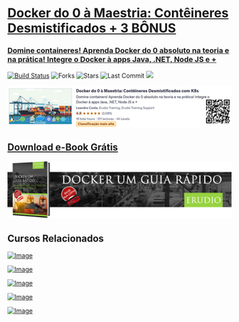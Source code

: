# [Docker do 0 à Maestria: Contêineres Desmistificados + 3 BÔNUS](https://www.udemy.com/course/docker-do-zero-a-maestria-conteinerizacao-desmistificada/?referralCode=47C7146F506F6CB0C4B3)
### [Domine containeres! Aprenda Docker do 0 absoluto na teoria e na prática! Integre o Docker à apps Java, .NET, Node JS e +](https://www.udemy.com/course/docker-do-zero-a-maestria-conteinerizacao-desmistificada/?referralCode=47C7146F506F6CB0C4B3)


[![Build Status](https://travis-ci.org/leandrocgsi/DockerFromZeroToMastery-SpingBootAndJava.svg?branch=master)](https://travis-ci.org/leandrocgsi/DockerFromZeroToMastery-SpingBootAndJava)
![Forks](https://img.shields.io/github/forks/leandrocgsi/DockerFromZeroToMastery-SpingBootAndJava)
![Stars](https://img.shields.io/github/stars/leandrocgsi/DockerFromZeroToMastery-SpingBootAndJava)
![Last Commit](https://img.shields.io/github/last-commit/leandrocgsi/DockerFromZeroToMastery-SpingBootAndJava)
<a href="https://hub.docker.com/search?q=leandrocgsi&type=image"><img src="https://img.shields.io/badge/DockerHub-leandrocgsi-blue"/></a>


[![Image](https://github.com/leandrocgsi/RestWithSpringBootUdemy/blob/master/Images/docker_do_zero_a_maestria_conteinerizacao_desmistificada.png?raw=true "Docker do Zero à Maestria - Contêinerização Desmistificada")](https://www.udemy.com/course/docker-do-zero-a-maestria-conteinerizacao-desmistificada/?couponCode=GTHB_FLASH_SALE2021)

## [Download e-Book Grátis](https://pub.erudio.com.br/guia-docker)

[![e-Book Grátis](https://github.com/leandrocgsi/DockerFromZeroToMastery/blob/master/Images/ebook.png?raw=true)](https://pub.erudio.com.br/guia-docker)

## Cursos Relacionados

[![Image](https://github.com/leandrocgsi/RestWithSpringBootUdemy/blob/master/Images/docker_para_amazon_aws_implante_apps_java_e_dot_net_com_travis_ci.png?raw=true "Docker para Amazon AWS Implante Apps Java e .NET com Travis CI")](https://www.udemy.com/course/docker-para-amazon-aws-implante-aplicacoes-java-e-net/?couponCode=GTHB_FLASH_SALE2021)

[![Image](https://github.com/leandrocgsi/RestWithSpringBootUdemy/blob/master/Images/microservices.png?raw=true "Microservices do 0 à GCP com Spring Boot, Kubernetes e Docker")](https://www.udemy.com/course/microservices-do-0-a-gcp-com-spring-boot-kubernetes-e-docker/?couponCode=GTHB_FLASH_SALE2021)

[![Image](https://github.com/leandrocgsi/RestWithSpringBootUdemy/blob/master/Images/rest_apis_restful_do_0_à_nuvem_com_spring_boot_2_e_docker.png?raw=true "REST API's RESTFul do 0 à AWS Com Spring Boot 2.x e Docker")](https://www.udemy.com/course/restful-apis-do-0-a-nuvem-com-springboot-e-docker/?couponCode=GTHB_FLASH_SALE2021)

[![Image](https://github.com/leandrocgsi/RestWithSpringBootUdemy/blob/master/Images/rest_apis_restful_do_0_a_nuvem_com_asp_net_core_e_docker.png?raw=true "REST API's RESTFul do 0 à Azure Com ASP.NET Core 2 e Docker")](https://www.udemy.com/course/restful-apis-do-0-a-nuvem-com-aspnet-core-e-docker/?couponCode=GTHB_FLASH_SALE2021)

[![Image](https://github.com/leandrocgsi/RestWithSpringBootUdemy/blob/master/Images/rest_apis_restful_from_0_to_aws_with_spring_boot_and_docker.png?raw=true "REST API's RESTFul from 0 to AWS with Spring Boot and Docker")](https://www.udemy.com/course/rest-apis-restful-from-0-to-aws-with-spring-boot-and-docker/?couponCode=GTHB_FLASH_SALE2021)

